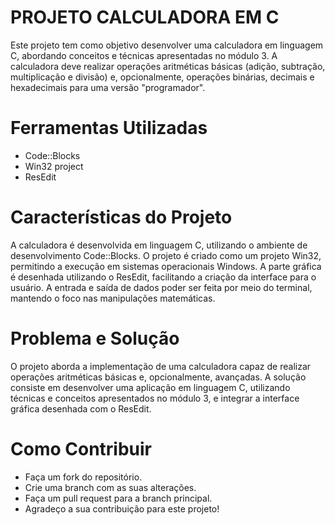 # PROJETO CALCULADORA EM C
Este projeto tem como objetivo desenvolver uma calculadora em linguagem C, abordando conceitos e técnicas apresentadas no módulo 3. A calculadora deve realizar operações aritméticas básicas (adição, subtração, multiplicação e divisão) e, opcionalmente, operações binárias, decimais e hexadecimais para uma versão "programador".

# Ferramentas Utilizadas
- Code::Blocks
- Win32 project
- ResEdit

# Características do Projeto
A calculadora é desenvolvida em linguagem C, utilizando o ambiente de desenvolvimento Code::Blocks.
O projeto é criado como um projeto Win32, permitindo a execução em sistemas operacionais Windows.
A parte gráfica é desenhada utilizando o ResEdit, facilitando a criação da interface para o usuário.
A entrada e saída de dados poder ser feita por meio do terminal, mantendo o foco nas manipulações matemáticas.

# Problema e Solução
O projeto aborda a implementação de uma calculadora capaz de realizar operações aritméticas básicas e, opcionalmente, avançadas. A solução consiste em desenvolver uma aplicação em linguagem C, utilizando técnicas e conceitos apresentados no módulo 3, e integrar a interface gráfica desenhada com o ResEdit.

# Como Contribuir
- Faça um fork do repositório.
- Crie uma branch com as suas alterações.
- Faça um pull request para a branch principal.
- Agradeço a sua contribuição para este projeto!